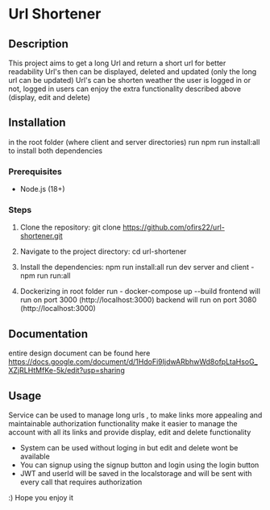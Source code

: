 # Url Shortener

## Description
This project aims to get a long Url and return a short url for better readability
Url's then can be displayed, deleted and updated (only the long url can be updated)
Url's can be shorten weather the user is logged in or not, logged in users can enjoy the extra functionality described above (display, edit and delete)

## Installation
   in the root folder (where client and server directories) run npm run install:all
   to install both dependencies

### Prerequisites
- Node.js (18+)

### Steps
1. Clone the repository:
   git clone https://github.com/ofirs22/url-shortener.git

2. Navigate to the project directory:
   cd url-shortener
3. Install the dependencies:
   npm run install:all
   run dev server and client - npm run run:all
4. Dockerizing
   in root folder run - docker-compose up --build
   frontend will run on port 3000 (http://localhost:3000)
   backend will run on port 3080 (http://localhost:3000)

## Documentation
   entire design document can be found here 
   https://docs.google.com/document/d/1HdoFi9IjdwARbhwWd8ofpLtaHsoG_XZjRLHtMfKe-5k/edit?usp=sharing

## Usage
   Service can be used to manage long urls , to make links more appealing and maintainable
   authorization functionality make it easier to manage the account with all its links and provide display, edit and delete functionality

   - System can be used without loging in but edit and delete wont be available
   - You can signup using the signup button and login using the login button
   - JWT and userId will be saved in the localstorage and will be sent with every call that requires authorization

:) Hope you enjoy it


